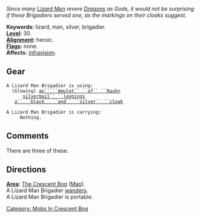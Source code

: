*Since many [Lizard Men](Lizardmen "wikilink") revere
[Dragons](Dragons "wikilink") as Gods, it would not be surprising if
these Brigadiers served one, as the markings on their cloaks suggest.*

**Keywords:** lizard, man, silver, brigadier.  
**[Level](Level "wikilink"):** 30.  
**[Alignment](Alignment "wikilink"):** heroic.  
**[Flags](:Category:_Mob_Types "wikilink"):** none.  
**Affects:** [infravision](Infravision "wikilink").  

## Gear

`A Lizard Man Brigadier is using:`  
<worn around neck>`  (Glowing) `[`an`` ``Amulet`` ``of`` ``Rauhn`](Amulet_Of_Rauhn "wikilink")  
<worn on legs>`      `[`silvermail`` ``leggings`](Silvermail_Leggings "wikilink")  
<worn about body>`   `[`a`` ``black`` ``and`` ``silver`` ``cloak`](Black_And_Silver_Cloak "wikilink")

`A Lizard Man Brigadier is carrying:`  
`     Nothing.`

## Comments

There are three of these.

## Directions

**[Area](:Category:_Areas "wikilink"):** [The Crescent
Bog](:Category:_Crescent_Bog "wikilink")
([Map](Crescent_Bog_Map "wikilink")).  
A Lizard Man Brigadier [wanders](Wandering_Mobs "wikilink").  
A Lizard Man Brigadier is portable.  

[Category: Mobs In Crescent
Bog](Category:_Mobs_In_Crescent_Bog "wikilink")
